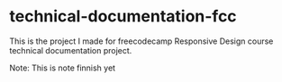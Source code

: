 # technical-documentation-fcc
This is the project I made for freecodecamp Responsive Design course technical documentation project.

Note: This is note finnish yet
